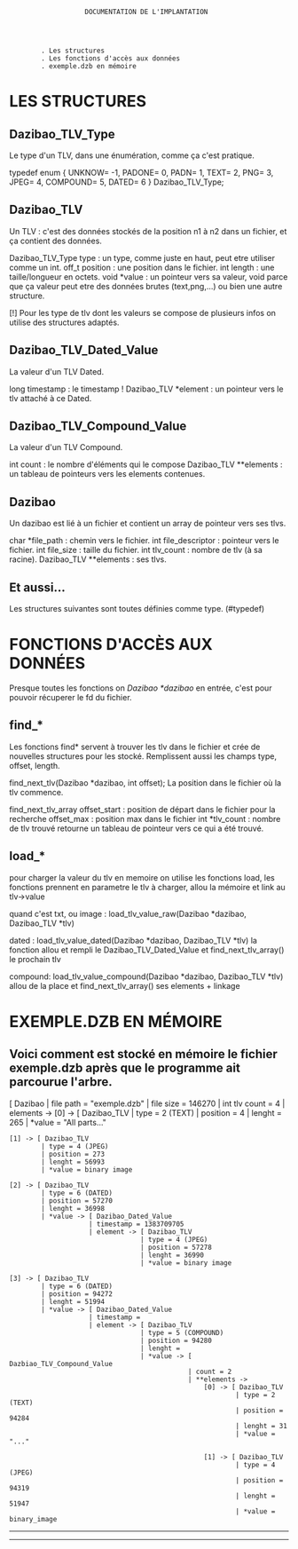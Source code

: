 
                       DOCUMENTATION DE L'IMPLANTATION




            . Les structures
            . Les fonctions d'accès aux données
            . exemple.dzb en mémoire






LES STRUCTURES
==============

Dazibao_TLV_Type
----------------
Le type d'un TLV, dans une énumération, comme ça c'est pratique.

typedef enum {
    UNKNOW= -1,
    PADONE= 0,
    PADN= 1,
    TEXT= 2,
    PNG= 3,
    JPEG= 4,
    COMPOUND= 5,
    DATED= 6
} Dazibao_TLV_Type;

Dazibao_TLV
-----------
Un TLV : c'est des données stockés de la position n1 à n2 dans un fichier, et ça contient des données.

Dazibao_TLV_Type type : un type, comme juste en haut, peut etre utiliser comme un int.
off_t position : une position dans le fichier.
int length : une taille/longueur en octets.
void *value : un pointeur vers sa valeur, void parce que ça valeur peut etre des données brutes (text,png,...) ou bien une autre structure.

[!] Pour les type de tlv dont les valeurs se compose de plusieurs infos on utilise des structures adaptés.

Dazibao_TLV_Dated_Value
-----------------------
La valeur d'un TLV Dated.

long timestamp : le timestamp !
Dazibao_TLV *element : un pointeur vers le tlv attaché à ce Dated.

Dazibao_TLV_Compound_Value
--------------------------
La valeur d'un TLV Compound.

int count : le nombre d'éléments qui le compose
Dazibao_TLV **elements : un tableau de pointeurs vers les elements contenues.

Dazibao
-------
Un dazibao est lié à un fichier et contient un array de pointeur vers ses tlvs.

char *file_path : chemin vers le fichier.
int file_descriptor : pointeur vers le fichier.
int file_size : taille du fichier.
int tlv_count : nombre de tlv (à sa racine).
Dazibao_TLV **elements : ses tlvs.

Et aussi...
-----------

Les structures suivantes sont toutes définies comme type. (#typedef)






FONCTIONS D'ACCÈS AUX DONNÉES
=============================

Presque toutes les fonctions on _Dazibao *dazibao_ en entrée, c'est pour pouvoir récuperer le fd du fichier.

find_*
------

Les fonctions find* servent à trouver les tlv dans le fichier et crée de nouvelles structures pour les stocké.
Remplissent aussi les champs type, offset, length.

find_next_tlv(Dazibao *dazibao, int offset);
La position dans le fichier où la tlv commence.

find_next_tlv_array
offset_start : position de départ dans le fichier pour la recherche
offset_max : position max dans le fichier
int *tlv_count : nombre de tlv trouvé
retourne un tableau de pointeur vers ce qui a été trouvé.

load_*
------

pour charger la valeur du tlv en memoire on utilise les fonctions load,
les fonctions prennent en parametre le tlv à charger, allou la mémoire et link au tlv->value

quand c'est txt, ou image :
load_tlv_value_raw(Dazibao *dazibao, Dazibao_TLV *tlv)

dated :
load_tlv_value_dated(Dazibao *dazibao, Dazibao_TLV *tlv)
la fonction allou et rempli le Dazibao_TLV_Dated_Value
et find_next_tlv_array() le prochain tlv

compound:
load_tlv_value_compound(Dazibao *dazibao, Dazibao_TLV *tlv)
allou de la place et find_next_tlv_array() ses elements + linkage






EXEMPLE.DZB EN MÉMOIRE
======================

Voici comment est stocké en mémoire le fichier exemple.dzb après que le programme ait parcourue l'arbre.
---------------------------------------------------------------------------------------------
[ Dazibao
| file path = "exemple.dzb"
| file size = 146270
| int tlv count = 4
| elements ->
    [0] -> [ Dazibao_TLV
            | type = 2 (TEXT)
            | position = 4
            | lenght = 265
            | *value = "All parts..."
            
    [1] -> [ Dazibao_TLV
            | type = 4 (JPEG)
            | position = 273
            | lenght = 56993
            | *value = binary image
            
    [2] -> [ Dazibao_TLV
            | type = 6 (DATED)
            | position = 57270
            | lenght = 36998
            | *value -> [ Dazibao_Dated_Value
                        | timestamp = 1383709705
                        | element -> [ Dazibao_TLV
                                     | type = 4 (JPEG)
                                     | position = 57278
                                     | lenght = 36990
                                     | *value = binary image

    [3] -> [ Dazibao_TLV
            | type = 6 (DATED)
            | position = 94272
            | lenght = 51994
            | *value -> [ Dazibao_Dated_Value
                        | timestamp =
                        | element -> [ Dazibao_TLV
                                     | type = 5 (COMPOUND)
                                     | position = 94280
                                     | lenght =
                                     | *value -> [ Dazbiao_TLV_Compound_Value
                                                 | count = 2
                                                 | **elements ->
                                                     [0] -> [ Dazibao_TLV
                                                             | type = 2 (TEXT)
                                                             | position = 94284
                                                             | lenght = 31
                                                             | *value = "..."
                                                             
                                                     [1] -> [ Dazibao_TLV
                                                             | type = 4 (JPEG)
                                                             | position = 94319
                                                             | lenght = 51947
                                                             | *value = binary_image

--------------------------------------------------------------------------------
--------------------------------------------------------------------------------
